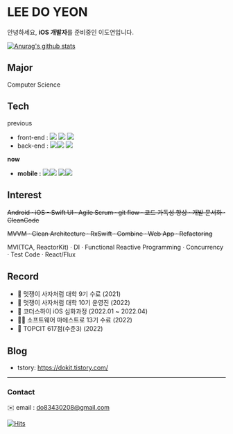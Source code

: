 <!--
**leedoyeon849/leedoyeon849** is a ✨ _special_ ✨ repository because its `README.md` (this file) appears on your GitHub profile.

Here are some ideas to get you started:

- 🔭 I’m currently working on ...
- 🌱 I’m currently learning ...
- 👯 I’m looking to collaborate on ...
- 🤔 I’m looking for help with ...
- 💬 Ask me about ...
- 📫 How to reach me: ...
- 😄 Pronouns: ...
- ⚡ Fun fact: ...
-->

# LEE DO YEON
안녕하세요, **iOS 개발자**를 준비중인 이도연입니다.

[![Anurag's github stats](https://github-readme-stats.vercel.app/api?username=leedoyeon849&count_private=true)](https://github.com/anuraghazra/github-readme-stats)

## Major
Computer Science

## Tech
previous
- front-end : <img src="https://img.shields.io/badge/jQuery-0769AD?style=flat-square&logo=jQuery&logoColor=FFFFFF"/> <img src="https://img.shields.io/badge/javascript-F7DF1E?style=flat-square&logo=javascript&logoColor=FFFFFF"/> <img src="https://img.shields.io/badge/react-61DAFB?style=flat-square&logo=react&logoColor=FFFFFF"/>
- back-end : <img src="https://img.shields.io/badge/Django-092E20?style=flat-square&logo=Django&logoColor=FFFFFF"/><img src="https://img.shields.io/badge/Python-3776AB?style=flat-square&logo=Python&logoColor=FFFFFF"/> <img src="https://img.shields.io/badge/PHP-777BB4?style=flat-square&logo=PHP&logoColor=FFFFFF"/>

**now**
- **mobile :** <img src="https://img.shields.io/badge/iOS-000000?style=flat-square&logo=iOS&logoColor=FFFFFF"/><img src="https://img.shields.io/badge/Swift-F05138?style=flat-square&logo=Swift&logoColor=FFFFFF"/>
<img src="https://img.shields.io/badge/Flutter-02569B?style=flat-square&logo=Flutter&logoColor=FFFFFF"/><img src="https://img.shields.io/badge/Dart-0175C2?style=flat-square&logo=Dart&logoColor=FFFFFF"/>

## Interest
~~Android · iOS - Swift UI · Agile Scrum · git flow · 코드 가독성 향상 · 개발 문서화 · CleanCode~~

~~MVVM · Clean Architecture · RxSwift · Combine · Web App · Refactoring~~

MVI(TCA, ReactorKit) · DI · Functional Reactive Programming · Concurrency · Test Code · React/Flux

## Record
- 🦁 멋쟁이 사자처럼 대학 9기 수료 (2021)
- 🦁 멋쟁이 사자처럼 대학 10기 운영진 (2022)
- 🍎 코더스하이 iOS 심화과정 (2022.01 ~ 2022.04)
- 👩‍💻 소프트웨어 마에스트로 13기 수료 (2022)
- 💯 TOPCIT 617점(수준3) (2022)

## Blog
- tstory: https://dokit.tistory.com/
---

### Contact
✉️ email : do83430208@gmail.com



[![Hits](https://hits.seeyoufarm.com/api/count/incr/badge.svg?url=https%3A%2F%2Fgithub.com%2Fgjbae1212%2Fhit-counter&count_bg=%23888888&title_bg=%23555555&icon=&icon_color=%23E7E7E7&title=hits&edge_flat=false)](https://hits.seeyoufarm.com)
